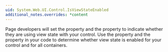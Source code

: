 ```yaml
---
uid: System.Web.UI.Control.IsViewStateEnabled
additional_notes.overrides: *content
---
```


<p>Page developers will set the <xref href="System.Web.UI.Control.EnableViewState"></xref> property and the <xref href="System.Web.UI.Control.ViewStateMode"></xref> property to indicate whether they are using view state with your control. Use the <xref href="System.Web.UI.Control.IsViewStateEnabled"></xref> property and the <xref href="System.Web.UI.Control.ViewStateMode"></xref> property in your code to determine whether view state is enabled for your control and for all containers.</p>


